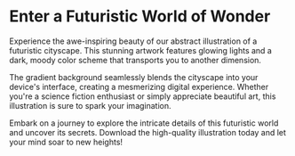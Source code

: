 <!--font:Poppins-->

# Enter a Futuristic World of Wonder

Experience the awe-inspiring beauty of our abstract illustration of a futuristic cityscape. This stunning artwork features glowing lights and a dark, moody color scheme that transports you to another dimension.

The gradient background seamlessly blends the cityscape into your device's interface, creating a mesmerizing digital experience. Whether you're a science fiction enthusiast or simply appreciate beautiful art, this illustration is sure to spark your imagination.

Embark on a journey to explore the intricate details of this futuristic world and uncover its secrets. Download the high-quality illustration today and let your mind soar to new heights!

<!--

Write me markdown content of website with wallpaper:

"A wallpaper featuring an abstract illustration of a futuristic cityscape, with glowing lights and a dark and moody color scheme, set against a gradient background."

The header of the page should not be copy of the text but rather a real content of the website which is using this wallpaper.


---


# Futuristic Cityscape Wallpaper

Transform your desktop or mobile device with our stunning wallpaper featuring an abstract illustration of a futuristic cityscape. The artwork showcases glowing lights and a dark, moody color scheme that creates a mesmerizing visual experience. 

The gradient background adds depth and dimension to the design, making it a perfect fit for any screen size. Whether you're a fan of science fiction or simply appreciate beautiful art, this wallpaper is sure to impress.

Download our high-quality wallpaper today and take your digital experience to the next level!


---


Heading should not include word "wallpaper". The website should not be about the wallpaper itself, wallpaper is just a related background, rewrite whole content.


---


# Explore the Futuristic Cityscape

Immerse yourself in a breathtaking digital experience with our abstract illustration of a futuristic cityscape. The artwork showcases a mesmerizing world of glowing lights and dark, moody colors that transport you to another dimension.

The gradient background adds depth and dimension to the design, creating a seamless transition from your device's interface to the captivating cityscape. Whether you're a fan of science fiction or simply appreciate beautiful art, this illustration is sure to inspire and ignite your imagination.

Join us on a journey to explore this futuristic world and discover its secrets. Download the high-quality illustration today and let your imagination run wild!


---


Heading is too long, rewrite whole content.


---


# Discover a Mesmerizing Futuristic Cityscape

Step into a world of wonder with our abstract illustration of a futuristic cityscape. This stunning artwork showcases glowing lights and a dark, moody color scheme that creates a mesmerizing visual experience.

The gradient background adds depth and dimension to the design, seamlessly integrating the cityscape into your device's interface. Whether you're a fan of science fiction or simply appreciate beautiful art, this illustration is sure to inspire and ignite your imagination.

Explore the intricate details of this futuristic world and uncover its secrets. Download the high-quality illustration today and let your mind wander to new horizons!


---


Heading is too long, rewrite whole content.


---


# Enter a Futuristic World of Wonder

Experience the awe-inspiring beauty of our abstract illustration of a futuristic cityscape. This stunning artwork features glowing lights and a dark, moody color scheme that transports you to another dimension.

The gradient background seamlessly blends the cityscape into your device's interface, creating a mesmerizing digital experience. Whether you're a science fiction enthusiast or simply appreciate beautiful art, this illustration is sure to spark your imagination.

Embark on a journey to explore the intricate details of this futuristic world and uncover its secrets. Download the high-quality illustration today and let your mind soar to new heights!


---


Write me a Google font which is best fitting for the website.

Pick from the list:
- Lobster
- Inter
- Orbitron
- Open Sans
- Alegreya
- Poppins
- Great Vibes
- Dancing Script
- Playfair Display
- Raleway
- Futura
- Lato
- IBM Plex Sans
- Barlow Condensed
- Roboto
- Exo 2
- Montserrat


Write just the font name nothing else.


---


Poppins

-->
